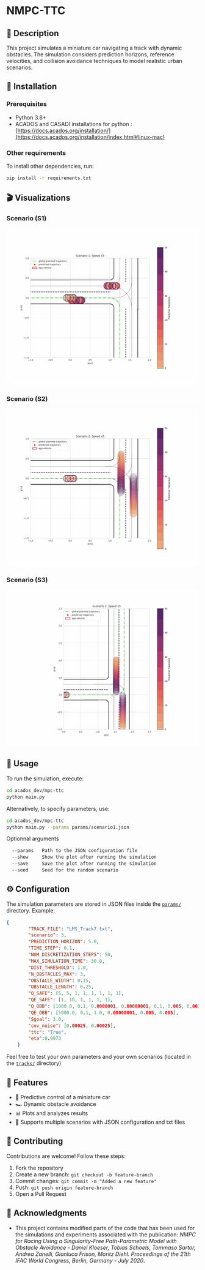 # NMPC-TTC 


## 📌 Description
This project simulates a miniature car navigating a track with dynamic obstacles. The simulation considers prediction horizons, reference velocities, and collision avoidance techniques to model realistic urban scenarios.

## 🚀 Installation
### Prerequisites
- Python 3.8+
- ACADOS and CASADI installations for python :  [https://docs.acados.org/installation/](https://docs.acados.org/installation/index.html#linux-mac)

### Other requirements
To install other dependencies, run:
```bash 
pip install -r requirements.txt
```



## 🎬 Visualizations
### Scenario (S1)

<img src="acados_dev/mpc-ttc/files/scenario1.gif" width="600" />

### Scenario (S2)
<img src="acados_dev/mpc-ttc/files/scenario2.gif" width="600" />

### Scenario (S3)
<img src="acados_dev/mpc-ttc/files/scenario3.gif" width="600" />


## 🔧 Usage
To run the simulation, execute:
```bash
cd acados_dev/mpc-ttc
python main.py
```
Alternatively, to specify parameters, use:
```bash
cd acados_dev/mpc-ttc
python main.py --params params/scenario1.json 
```
Optionnal arguments
```bash
  --params   Path to the JSON configuration file
  --show     Show the plot after running the simulation
  --save     Save the plot after running the simulation
  --seed     Seed for the random scenario 
```

## ⚙️ Configuration
The simulation parameters are stored in JSON files inside the [`params/`](acados_dev/mpc-ttc/params/) directory. Example:
```json
{
        "TRACK_FILE": "LMS_Track7.txt",
        "scenario": 3,
        "PREDICTION_HORIZON": 5.0,
        "TIME_STEP": 0.1,
        "NUM_DISCRETIZATION_STEPS": 50,
        "MAX_SIMULATION_TIME": 30.0,
        "DIST_THRESHOLD": 1.0,
        "N_OBSTACLES_MAX": 3,
        "OBSTACLE_WIDTH": 0.15,
        "OBSTACLE_LENGTH": 0.25,
        "Q_SAFE": [5, 5, 1, 1, 1, 1, 1, 1],
        "QE_SAFE": [1, 10, 1, 1, 1, 1],
        "Q_OBB": [1000.0, 0.1, 0.0000001, 0.00000001, 0.1, 0.005, 0.001, 0.05],
        "QE_OBB": [5000.0, 0.1, 1.0, 0.00000001, 0.005, 0.005],
        "Sgoal": 3.0,
        "cov_noise": [0.00025, 0.00025],
        "ttc": "True",
        "eta":0.9973
    }
```
Feel free to test your own parameters and your own scenarios (located in the [`tracks/`](acados_dev/mpc-ttc/tracks/) directory)

## 🌟 Features
- 🚀 Predictive control of a miniature car
- 🏎️ Dynamic obstacle avoidance 
- 📊 Plots and analyzes results
- 🔁 Supports multiple scenarios with JSON configuration and txt files

## 🤝 Contributing
Contributions are welcome! Follow these steps:
1. Fork the repository
2. Create a new branch: `git checkout -b feature-branch`
3. Commit changes: `git commit -m "Added a new feature"`
4. Push: `git push origin feature-branch`
5. Open a Pull Request


## 🙌 Acknowledgments
- This project contains modified parts of the code that has been used for the simulations and experiments associated with the 
publication: *NMPC for Racing Using a Singularity-Free Path-Parametric Model with Obstacle Avoidance - Daniel Kloeser, Tobias Schoels, Tommaso Sartor, Andrea Zanelli, Gianluca Frison, Moritz Diehl. Proceedings of the 21th IFAC World Congress, Berlin, Germany - July 2020*. 

